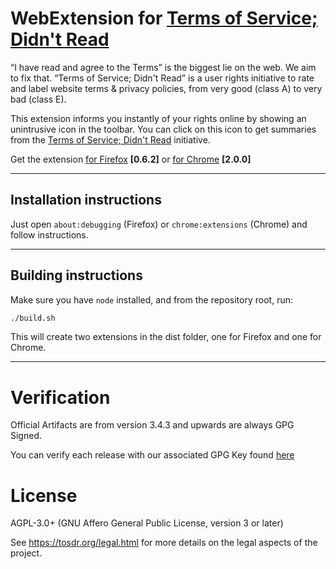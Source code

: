 # WebExtension for [Terms of Service; Didn't Read][tosdr]

“I have read and agree to the Terms” is the biggest lie on the web.
We aim to fix that. “Terms of Service; Didn't Read” is a user
rights initiative to rate and label website terms & privacy
policies, from very good (class A) to very bad (class E).

This extension informs you instantly of your rights online by
showing an unintrusive icon in the toolbar. You can click on this
icon to get summaries from the [Terms of Service; Didn't
Read][tosdr] initiative.

Get the extension
[for Firefox](https://addons.mozilla.org/en-US/firefox/addon/terms-of-service-didnt-read) **[0.6.2]**
or [for Chrome](https://chrome.google.com/webstore/detail/terms-of-service-didn%E2%80%99t-r/hjdoplcnndgiblooccencgcggcoihigg) **[2.0.0]**

[tosdr]: https://tosdr.org

-----------

Installation instructions
-------------------------

Just open ```about:debugging``` (Firefox) or ``chrome:extensions`` (Chrome) and follow instructions.

-----------

Building instructions
---------------------

Make sure you have `node` installed, and from the repository root, run:

```bash
./build.sh
```
This will create two extensions in the dist folder, one for Firefox and one for Chrome.
 
-----------


Verification
======

Official Artifacts are from version 3.4.3 and upwards are always GPG Signed.

You can verify each release with our associated GPG Key found [here](https://raw.githubusercontent.com/tosdr/browser-extensions/master/signkey_0xE719AF12.asc)


License
======

AGPL-3.0+ (GNU Affero General Public License, version 3 or later)

See <https://tosdr.org/legal.html> for more details on the legal aspects of the project.
